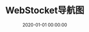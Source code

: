 ---
title: WebStocket导航图
date: 2020-01-01 00:00:00
category:  
  - "WebStocket大全"
tags: WebStocket
---